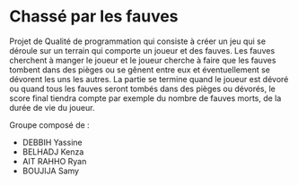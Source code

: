 # Chassé par les fauves
Projet de Qualité de programmation qui consiste à créer un jeu qui se déroule sur un terrain qui comporte un joueur et des fauves. Les fauves cherchent à manger le joueur et le joueur cherche à faire que les fauves tombent dans des pièges ou se gênent entre eux et éventuellement se dévorent les uns les autres. La partie se termine quand le joueur est dévoré ou quand tous les fauves seront tombés dans des pièges ou dévorés, le score final tiendra compte par exemple du nombre de fauves morts, de la durée de vie du joueur.

Groupe composé de :
- DEBBIH Yassine
- BELHADJ Kenza
- AIT RAHHO Ryan
- BOUJIJA Samy
